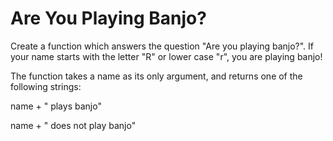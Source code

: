 <h1>Are You Playing Banjo?</h1>

<p>Create a function which answers the question "Are you playing banjo?".
   If your name starts with the letter "R" or lower case "r", you are playing banjo!
   
   The function takes a name as its only argument, and returns one of the following strings:</p>

<p>name + " plays banjo" </p>
<p>name + " does not play banjo"</p>


